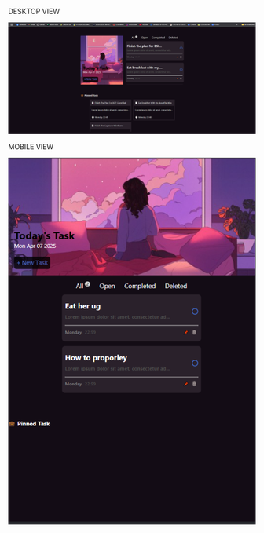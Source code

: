 DESKTOP VIEW


<img src="./demo//desktopView.png">


MOBILE VIEW

<img src="./demo//tabletView.PNG">
